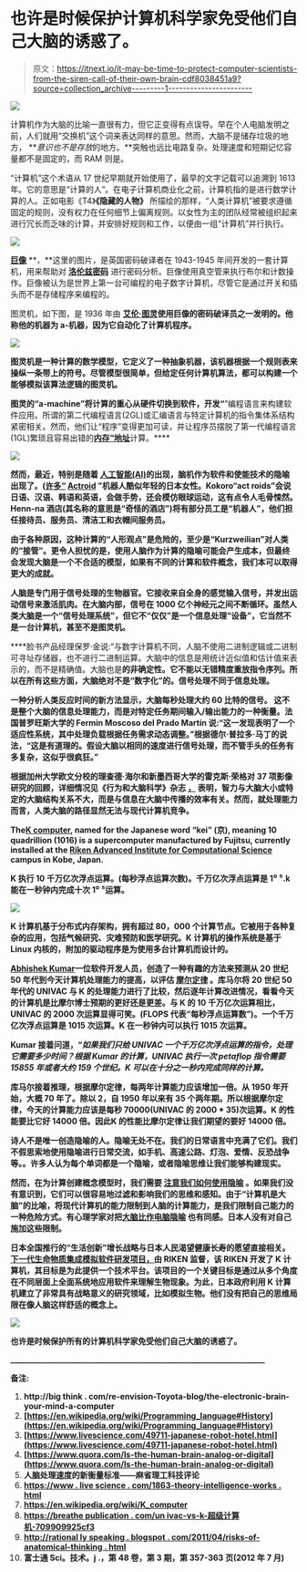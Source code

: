 # 也许是时候保护计算机科学家免受他们自己大脑的诱惑了。

> 原文：<https://itnext.io/it-may-be-time-to-protect-computer-scientists-from-the-siren-call-of-their-own-brain-cdf8038451a9?source=collection_archive---------1----------------------->

![](img/499aabd92df2b749c1a3fab4b16411f3.png)

计算机作为大脑的比喻一直很有力，但它正变得有点误导。早在个人电脑发明之前，人们就用“交换机”这个词来表达同样的意思。然而，大脑不是储存垃圾的地方， ***意识也不是存放*的地方。**突触也远比电路复杂。处理速度和短期记忆容量都不是固定的，而 RAM 则是。

“计算机”这个术语从 17 世纪早期就开始使用了，最早的文字记载可以追溯到 1613 年。它的意思是“计算的人”。在电子计算机商业化之前，计算机指的是进行数学计算的人。正如电影《T4》**《隐藏的人物》** 所描绘的那样，“人类计算机”被要求遵循固定的规则，没有权力在任何细节上偏离规则。以女性为主的团队经常被组织起来进行冗长而乏味的计算，并安排好规则和工作，以便由一组“计算机”并行执行。

![](img/5cfce4d37cb14efd85504d291d65ec8d.png)

[**巨像**](http://www.geograph.org.uk/photo/1590854) **，**这里的图片，是英国密码破译者在 1943-1945 年间开发的一套计算机，用来帮助对 [**洛伦兹密码**](https://en.wikipedia.org/wiki/Lorenz_cipher) 进行密码分析。巨像使用真空管来执行布尔和计数操作。巨像被认为是世界上第一台可编程的电子数字计算机，尽管它是通过开关和插头而不是存储程序来编程的。

图灵机，如下图，是 1936 年由 [**艾伦·图灵**](https://en.wikipedia.org/wiki/Alan_Turing)**使用巨像的密码破译员之一发明的。他称他的机器为 a-机器，因为它自动化了计算机程序。**

**![](img/e8d4e421e22fd20e547ec4e640d5b3d7.png)**

**图灵机是一种计算的数学模型，它定义了一种抽象机器，该机器根据一个规则表来操纵一条带上的符号。尽管模型很简单，但给定任何计算机算法，都可以构建一个能够模拟该算法逻辑的图灵机。**

**图灵的“a-machine”将计算的重心从硬件切换到软件，开发“[](https://en.wikipedia.org/wiki/Programming_language)**”编程语言来构建软件应用。所谓的第二代编程语言(2GL)或汇编语言与特定计算机的指令集体系结构紧密相关。然而，他们让“程序”变得更加可读，并让程序员摆脱了第一代编程语言(1GL)繁琐且容易出错的[**内存“地址**](https://en.wikipedia.org/wiki/Memory_address)计算。****

****![](img/48e17c6ae572192b847b85d787ce6d4a.png)****

****然而，最近，特别是随着 [**人工智能(AI)**](https://en.wikipedia.org/wiki/Artificial_intelligence)的出现，脑机作为软件和使能技术的隐喻出现了。([许多“](https://www.psychologytoday.com/blog/the-social-emotional-brain/200904/unplugging-the-computer-metaphor) [**Actroid**](https://en.wikipedia.org/wiki/Actroid) ”机器人酷似年轻的日本女性。Kokoro“act roids”会说日语、汉语、韩语和英语，会做手势，还会模仿眼球运动，这有点令人毛骨悚然。Henn-na 酒店(其名称的意思是“奇怪的酒店”)将有部分员工是“机器人”，他们担任接待员、服务员、清洁工和衣帽间服务员。****

****由于各种原因，这种计算的“人形观点”是危险的，至少是“Kurzweilian”对人类的“接管”。更令人担忧的是，使用人脑作为计算的隐喻可能会产生成本，但最终会发现大脑是一个不合适的模型，如果有不同的计算和软件概念，我们本可以取得更大的成就。****

****人脑是专门用于信号处理的生物器官。它接收来自全身的感觉输入信号，并发出运动信号来激活肌肉。在大脑内部，信号在 1000 亿个神经元之间不断循环。虽然人类大脑是一个“信号处理系统”，但它不“仅仅”是一个信息处理“设备”，它当然不是一台计算机，甚至不是图灵机。****

****脸书产品经理保罗·金说:“与数字计算机不同，人脑不使用二进制逻辑或二进制可寻址存储器，也不进行二进制运算。大脑中的信息是用统计近似值和估计值来表示的，而不是精确值。大脑也是[](https://en.wikipedia.org/wiki/Nondeterministic_algorithm)****的非确定性。**它不能以无错精度重放指令序列。所以在所有这些方面，大脑绝对不是“数字化”的。信号处理不同于信息处理。******

****一种分析人类反应时间的新方法显示，大脑每秒处理大约 60 比特的信号。 这不是整个大脑的信息处理能力，而是对特定任务期间输入/输出能力的一种衡量。法国普罗旺斯大学的 Fermin Moscoso del Prado Martín 说:“这一发现表明了一个适应性系统，其中处理负载根据任务需求动态调整。”根据德尔·普拉多·马丁的说法，“这是有道理的。假设大脑以相同的速度进行信号处理，而不管手头的任务有多复杂，这似乎很疯狂。”****

****根据加州大学欧文分校的理查德·海尔和新墨西哥大学的雷克斯·荣格对 37 项影像研究的回顾，详细情况见《行为和大脑科学》杂志 [**，**](https://www.livescience.com/1863-theory-intelligence-works.html) 表明，智力与大脑大小或特定的大脑结构关系不大，而是与信息在大脑中传播的效率有关。然而，就处理能力而言，人类大脑的路径显然无法与现代计算机竞争。****

****The[**K computer**](https://en.wikipedia.org/wiki/K_computer)**,** named for the Japanese word “kei” (京), meaning 10 quadrillion (1016) is a supercomputer manufactured by Fujitsu, currently installed at the [**Riken Advanced Institute for Computational Science**](https://en.wikipedia.org/wiki/Riken) campus in Kobe, Japan.****

****K 执行 10 千万亿次浮点运算。(每秒浮点运算次数)。千万亿次浮点运算是 1⁰ ⁵.k 能在一秒钟内完成十次 1⁰ ⁵运算。****

****![](img/4b4e0b8df7b7214256b9596fb0874f27.png)****

****K 计算机基于分布式内存架构，拥有超过 80，000 个计算节点。它被用于各种复杂的应用，包括气候研究、灾难预防和医学研究。K 计算机的操作系统是基于 Linux 内核的，附加的驱动程序是为使用多台计算机而设计的。****

****[**Abhishek Kumar**](https://www.technologyreview.com/s/415041/new-measure-of-human-brain-processing-speed/)**一位软件开发人员，创造了一种有趣的方法来预测从 20 世纪 50 年代到今天计算机处理能力的提高，以评估 [**摩尔定律**](https://en.wikipedia.org/wiki/Moore%27s_law) 。库马尔将 20 世纪 50 年代的 UNIVAC 与 K 的处理能力进行了比较，然后逐年计算改进情况，看看今天的计算机是比摩尔博士预期的更好还是更差。与 K 的 10 千万亿次运算相比，UNIVAC 的 2000 次运算显得可笑。(FLOPS 代表“每秒浮点运算数”)。一个千万亿次浮点运算是 1015 次运算。K 在一秒钟内可以执行 1015 次运算。******

****Kumar 接着问道，“*如果我们只给 UNIVAC 一个千万亿次浮点运算的指令，处理它需要多少时间？根据 Kumar 的计算，UNIVAC 执行一次 petaflop 指令需要 15855 年或者大约 159 个世纪。**K 可以在十分之一秒内完成同样的计算。*******

****库马尔接着推理，根据摩尔定律，每两年计算能力应该增加一倍。从 1950 年开始，大概 70 年了。除以 2，自 1950 年以来有 35 个两年期。所以根据摩尔定律，今天的计算能力应该是每秒 70000(UNIVAC 的 2000 * 35)次运算。K 的性能要比它好 14000 倍。因此**K 的性能比摩尔定律让我们期望的要好 14000 倍**。****

****诗人不是唯一创造隐喻的人。隐喻无处不在。我们的日常语言中充满了它们。我们不假思索地使用隐喻进行日常交流，如手机、高速公路、灯泡、爱情、反恐战争等。。许多人认为每个单词都是一个隐喻，或者隐喻思维让我们能够构建现实。****

****然而，在为计算创建概念模型时，我们需要 [**注意我们如何使用隐喻**](http://rationallyspeaking.blogspot.com/2011/04/perils-of-metaphorical-thinking.html) **。如果我们没有意识到，它们可以很容易地过滤和影响我们的思维和感知。由于“计算机是大脑”的比喻，将现代计算机的能力限制到人脑的计算能力，是我们限制自己能力的一种危险方式。有心理学家对把[**大脑比作电脑隐喻**](https://www.psychologytoday.com/blog/the-social-emotional-brain/200904/unplugging-the-computer-metaphor) 也有同感。日本人没有对自己施加这些限制。******

**日本全国推行的“生活创新”增长战略与日本人民渴望健康长寿的愿望直接相关。 [**下一代生命物质集成模拟软件研发项目**，](http://fujitsu/%20Sci.%20Tech.%20J.,%20Vol.%2048,%20No.%203,%20pp.%20357–363%20(July%202012))由 RIKEN 监督，该 RIKEN 开发了 K 计算机，其目标是为此提供一个技术平台。该项目的一个关键目标是通过从多个角度在不同层面上全面系统地应用软件来理解生物现象。为此，日本政府利用 K 计算机建立了非常具有战略意义的研究领域，比如模拟生物。他们没有把自己的思维局限在像人脑这样舒适的概念上。**

**![](img/7ea1dc32aa9b13e2729ffeff3b1ee819.png)**

**也许是时候保护所有的计算机科学家免受他们自己大脑的诱惑了。**

**___________________________________________________________________**

****备注:****

1.  **http://big think . com/re-envision-Toyota-blog/the-electronic-brain-your-mind-a-computer**
2.  **[https://en.wikipedia.org/wiki/Programming_language#History](https://en.wikipedia.org/wiki/Programming_language#History)**
3.  **[https://www.livescience.com/49711-japanese-robot-hotel.html](https://www.livescience.com/49711-japanese-robot-hotel.html)**
4.  **[https://www.quora.com/Is-the-human-brain-analog-or-digital](https://www.quora.com/Is-the-human-brain-analog-or-digital)**
5.  **人脑处理速度的新衡量标准——麻省理工科技评论**
6.  **[https://www . live science . com/1863-theory-intelligence-works . html](https://www.livescience.com/1863-theory-intelligence-works.html)**
7.  **https://en.wikipedia.org/wiki/K_computer**
8.  **[https://breathe publication . com/un ivac-vs-k-超级计算机-709909925cf3](https://breathepublication.com/univac-vs-k-supercomputer-709909925cf3)**
9.  **[http://rational ly speaking . blogspot . com/2011/04/risks-of-anatomical-thinking . html](http://rationallyspeaking.blogspot.com/2011/04/perils-of-metaphorical-thinking.html)**
10.  **富士通 Sci。技术。j .，第 48 卷，第 3 期，第 357-363 页(2012 年 7 月)**